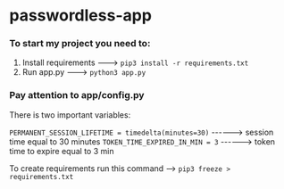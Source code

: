 # passwordless-app

### To start my project you need to:
1. Install requirements ---> ```pip3 install -r requirements.txt```
2. Run app.py ---> ```python3 app.py```

### Pay attention to app/config.py
There is two important variables:


```PERMANENT_SESSION_LIFETIME = timedelta(minutes=30)``` ------> session time equal to 30 minutes
```TOKEN_TIME_EXPIRED_IN_MIN = 3``` ------> token time to expire equal to 3 min

To create requirements run this command --> ```pip3 freeze > requirements.txt```
